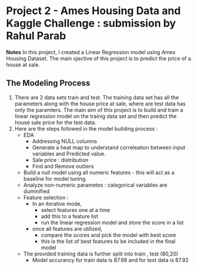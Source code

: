 # Project 2 - Ames Housing Data and Kaggle Challenge : submission by Rahul Parab

**Notes**
In this project, I created a Linear Regression model using Ames Housing Dataset. The main ojective of this project is to predict the price of a house at sale. 
 
## The Modeling Process

1. There are 2 data sets train and test. The training data set has all the parameters along with the house price at sale, where are test data has only the paramters. The main aim of this project is to build and train a linear regression model on the trainig data set and then predict the house sale price for the test data. 
2. Here are the steps followed in the model building process : 
    - EDA
        - Addressing NULL columns
        - Generate a heat map to understand correleation between input variables and Predicted value.
        - Sale price : distribution
        - Find and Remove outliers     
    - Build a null model using all numeric features - this will act as a baseline for model tuning.
    - Analyze non-numeric parametes : categorical variables are dummified 
    - Feature selection : 
        - In an iterative mode, 
            - select features one at a time 
            - add this to a feature list 
            - run the linear regression model and store the score in a list
        - once all features are utilized, 
            - compare the scores and pick the model with best score 
            - this is the list of best features to be included in the final model 
    - The provided training data is further split into train , test (80,20)  
        - Model accurancy for train data is 87.98 and for test data is 87.92
  